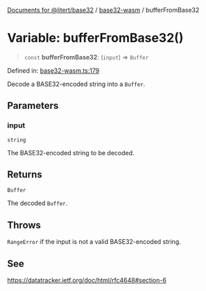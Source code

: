 [Documents for @litert/base32](../../index.md) / [base32-wasm](../index.md) / bufferFromBase32

# Variable: bufferFromBase32()

> `const` **bufferFromBase32**: (`input`) => `Buffer`

Defined in: [base32-wasm.ts:179](https://github.com/litert/base32.js/blob/master/src/lib/base32-wasm.ts#L179)

Decode a BASE32-encoded string into a `Buffer`.

## Parameters

### input

`string`

The BASE32-encoded string to be decoded.

## Returns

`Buffer`

The decoded `Buffer`.

## Throws

`RangeError` if the input is not a valid BASE32-encoded string.

## See

https://datatracker.ietf.org/doc/html/rfc4648#section-6
